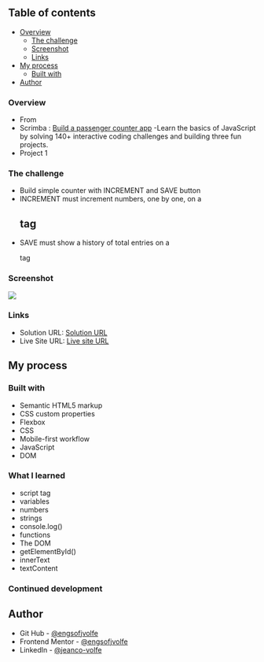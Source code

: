 ## Table of contents

- [Overview](#overview)
  - [The challenge](#the-challenge)
  - [Screenshot](#screenshot)
  - [Links](#links)
- [My process](#my-process)
  - [Built with](#built-with)
- [Author](#author)

### Overview

- From
- Scrimba : [Build a passenger counter app](https://scrimba.com/learn/learnjavascript/welcome-to-the-course-c87pv3hK)
-Learn the basics of JavaScript by solving 140+ interactive coding challenges and building three fun projects.
- Project 1

### The challenge

- Build simple counter with INCREMENT and SAVE button
- INCREMENT must increment numbers, one by one, on a <h2> tag
- SAVE must show a history of total entries on a <p> tag

### Screenshot


![](./images/screenshot.jpg)

### Links

- Solution URL: [Solution URL](https://github.com/engsofjvolfe/counter)
- Live Site URL: [Live site URL](https://jvolfe-passenger-counter.netlify.app/)

## My process

### Built with

- Semantic HTML5 markup
- CSS custom properties
- Flexbox
- CSS
- Mobile-first workflow
- JavaScript
- DOM

### What I learned
- script tag
- variables
- numbers
- strings
- console.log()
- functions
- The DOM
- getElementById()
- innerText
- textContent

### Continued development

## Author

- Git Hub - [@engsofjvolfe](https://github.com/engsofjvolfe)
- Frontend Mentor - [@engsofjvolfe](https://www.frontendmentor.io/profile/engsofjvolfe)
- LinkedIn - [@jeanco-volfe](https://www.linkedin.com/in/jeanco-volfe/)
<!-- - Instagram - [@jeanco_volfe](https://www.instagram.com/jeanco_volfe/) -->
